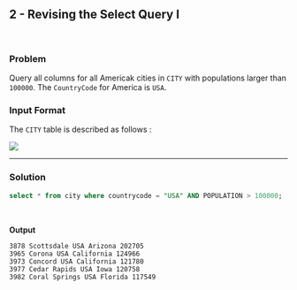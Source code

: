 ## 2 - Revising the Select Query I

<br>

### Problem

Query all columns for all Americak cities in `CITY` with populations larger than `100000`. The `CountryCode` for America is `USA`.


### Input Format

The `CITY` table is described as follows :

![](https://s3.amazonaws.com/hr-challenge-images/8137/1449729804-f21d187d0f-CITY.jpg)

---

### Solution

```SQL
select * from city where countrycode = "USA" AND POPULATION > 100000;
```

<br>

**Output**

```
3878 Scottsdale USA Arizona 202705
3965 Corona USA California 124966
3973 Concord USA California 121780
3977 Cedar Rapids USA Iowa 120758 
3982 Coral Springs USA Florida 117549
```